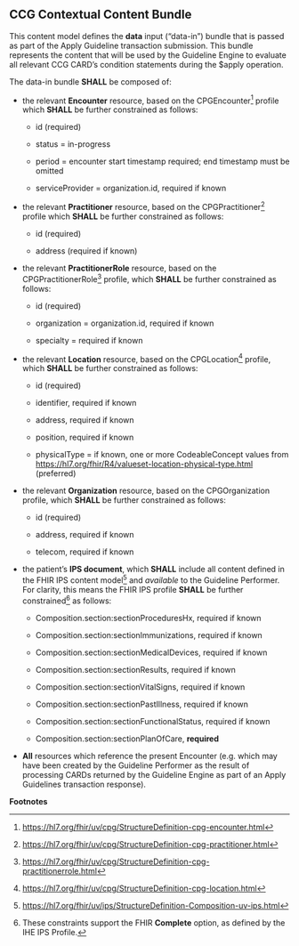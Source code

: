 ## CCG Contextual Content Bundle

This content model defines the **data** input (“data-in”) bundle that is
passed as part of the Apply Guideline transaction submission. This
bundle represents the content that will be used by the Guideline Engine
to evaluate all relevant CCG CARD’s condition statements during the
\$apply operation.

The data-in bundle **SHALL** be composed of:

- the relevant **Encounter** resource, based on the CPGEncounter[^1]
  profile which **SHALL** be further constrained as follows:

  - id (required)

  - status = in-progress

  - period = encounter start timestamp required; end timestamp must be
    omitted

  - serviceProvider = organization.id, required if known

- the relevant **Practitioner** resource, based on the
  CPGPractitioner[^2] profile which **SHALL** be further constrained as
  follows:

  - id (required)

  - address (required if known)

- the relevant **PractitionerRole** resource, based on the
  CPGPractitionerRole[^3] profile, which **SHALL** be further
  constrained as follows:

  - id (required)

  - organization = organization.id, required if known

  - specialty = required if known

- the relevant **Location** resource, based on the CPGLocation[^4]
  profile, which **SHALL** be further constrained as follows:

  - id (required)

  - identifier, required if known

  - address, required if known

  - position, required if known

  - physicalType = if known, one or more CodeableConcept values from
    <https://hl7.org/fhir/R4/valueset-location-physical-type.html>
    (preferred)

- the relevant **Organization** resource, based on the CPGOrganization
  profile, which **SHALL** be further constrained as follows:

  - id (required)

  - address, required if known

  - telecom, required if known

- the patient’s **IPS document**, which **SHALL** include all content
  defined in the FHIR IPS content model[^5] and *available* to the
  Guideline Performer. For clarity, this means the FHIR IPS profile
  **SHALL** be further constrained[^6] as follows:

  - Composition.section:sectionProceduresHx, required if known

  - Composition.section:sectionImmunizations, required if known

  - Composition.section:sectionMedicalDevices, required if known

  - Composition.section:sectionResults, required if known

  - Composition.section:sectionVitalSigns, required if known

  - Composition.section:sectionPastIllness, required if known

  - Composition.section:sectionFunctionalStatus, required if known

  - Composition.section:sectionPlanOfCare, **required**

- **All** resources which reference the present Encounter (e.g. which
  may have been created by the Guideline Performer as the result of
  processing CARDs returned by the Guideline Engine as part of an Apply
  Guidelines transaction response).

**Footnotes**

[^1]: <https://hl7.org/fhir/uv/cpg/StructureDefinition-cpg-encounter.html>

[^2]: <https://hl7.org/fhir/uv/cpg/StructureDefinition-cpg-practitioner.html>

[^3]: <https://hl7.org/fhir/uv/cpg/StructureDefinition-cpg-practitionerrole.html>

[^4]: <https://hl7.org/fhir/uv/cpg/StructureDefinition-cpg-location.html>

[^5]: <https://hl7.org/fhir/uv/ips/StructureDefinition-Composition-uv-ips.html>

[^6]: These constraints support the FHIR **Complete** option, as defined
    by the IHE IPS Profile.
